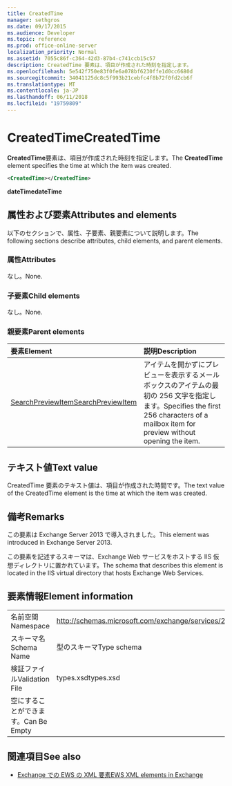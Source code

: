 ```yaml
---
title: CreatedTime
manager: sethgros
ms.date: 09/17/2015
ms.audience: Developer
ms.topic: reference
ms.prod: office-online-server
localization_priority: Normal
ms.assetid: 7055c86f-c364-42d3-87b4-c741ccb15c57
description: CreatedTime 要素は、項目が作成された時刻を指定します。
ms.openlocfilehash: 5e542f750e83f0fe6a078bf6230ffe1d0cc6680d
ms.sourcegitcommit: 34041125dc8c5f993b21cebfc4f8b72f0fd2cb6f
ms.translationtype: MT
ms.contentlocale: ja-JP
ms.lasthandoff: 06/11/2018
ms.locfileid: "19759809"
---
```

# <a name="createdtime"></a><span data-ttu-id="77267-103">CreatedTime</span><span class="sxs-lookup"><span data-stu-id="77267-103">CreatedTime</span></span>

<span data-ttu-id="77267-104">**CreatedTime**要素は、項目が作成された時刻を指定します。</span><span class="sxs-lookup"><span data-stu-id="77267-104">The **CreatedTime** element specifies the time at which the item was created.</span></span> 
  
```xml
<CreatedTime></CreatedTime>
```

 <span data-ttu-id="77267-105">**dateTime**</span><span class="sxs-lookup"><span data-stu-id="77267-105">**dateTime**</span></span>
## <a name="attributes-and-elements"></a><span data-ttu-id="77267-106">属性および要素</span><span class="sxs-lookup"><span data-stu-id="77267-106">Attributes and elements</span></span>

<span data-ttu-id="77267-107">以下のセクションで、属性、子要素、親要素について説明します。</span><span class="sxs-lookup"><span data-stu-id="77267-107">The following sections describe attributes, child elements, and parent elements.</span></span>
  
### <a name="attributes"></a><span data-ttu-id="77267-108">属性</span><span class="sxs-lookup"><span data-stu-id="77267-108">Attributes</span></span>

<span data-ttu-id="77267-109">なし。</span><span class="sxs-lookup"><span data-stu-id="77267-109">None.</span></span>
  
### <a name="child-elements"></a><span data-ttu-id="77267-110">子要素</span><span class="sxs-lookup"><span data-stu-id="77267-110">Child elements</span></span>

<span data-ttu-id="77267-111">なし。</span><span class="sxs-lookup"><span data-stu-id="77267-111">None.</span></span>
  
### <a name="parent-elements"></a><span data-ttu-id="77267-112">親要素</span><span class="sxs-lookup"><span data-stu-id="77267-112">Parent elements</span></span>

|<span data-ttu-id="77267-113">**要素**</span><span class="sxs-lookup"><span data-stu-id="77267-113">**Element**</span></span>|<span data-ttu-id="77267-114">**説明**</span><span class="sxs-lookup"><span data-stu-id="77267-114">**Description**</span></span>|
|:-----|:-----|
|[<span data-ttu-id="77267-115">SearchPreviewItem</span><span class="sxs-lookup"><span data-stu-id="77267-115">SearchPreviewItem</span></span>](searchpreviewitem.md) <br/> |<span data-ttu-id="77267-116">アイテムを開かずにプレビューを表示するメールボックスのアイテムの最初の 256 文字を指定します。</span><span class="sxs-lookup"><span data-stu-id="77267-116">Specifies the first 256 characters of a mailbox item for preview without opening the item.</span></span>  <br/> |
   
## <a name="text-value"></a><span data-ttu-id="77267-117">テキスト値</span><span class="sxs-lookup"><span data-stu-id="77267-117">Text value</span></span>

<span data-ttu-id="77267-118">CreatedTime 要素のテキスト値は、項目が作成された時間です。</span><span class="sxs-lookup"><span data-stu-id="77267-118">The text value of the CreatedTime element is the time at which the item was created.</span></span> 
  
## <a name="remarks"></a><span data-ttu-id="77267-119">備考</span><span class="sxs-lookup"><span data-stu-id="77267-119">Remarks</span></span>

<span data-ttu-id="77267-120">この要素は Exchange Server 2013 で導入されました。</span><span class="sxs-lookup"><span data-stu-id="77267-120">This element was introduced in Exchange Server 2013.</span></span>
  
<span data-ttu-id="77267-121">この要素を記述するスキーマは、Exchange Web サービスをホストする IIS 仮想ディレクトリに置かれています。</span><span class="sxs-lookup"><span data-stu-id="77267-121">The schema that describes this element is located in the IIS virtual directory that hosts Exchange Web Services.</span></span>
  
## <a name="element-information"></a><span data-ttu-id="77267-122">要素情報</span><span class="sxs-lookup"><span data-stu-id="77267-122">Element information</span></span>

|||
|:-----|:-----|
|<span data-ttu-id="77267-123">名前空間</span><span class="sxs-lookup"><span data-stu-id="77267-123">Namespace</span></span>  <br/> |http://schemas.microsoft.com/exchange/services/2006/types  <br/> |
|<span data-ttu-id="77267-124">スキーマ名</span><span class="sxs-lookup"><span data-stu-id="77267-124">Schema Name</span></span>  <br/> |<span data-ttu-id="77267-125">型のスキーマ</span><span class="sxs-lookup"><span data-stu-id="77267-125">Type schema</span></span>  <br/> |
|<span data-ttu-id="77267-126">検証ファイル</span><span class="sxs-lookup"><span data-stu-id="77267-126">Validation File</span></span>  <br/> |<span data-ttu-id="77267-127">types.xsd</span><span class="sxs-lookup"><span data-stu-id="77267-127">types.xsd</span></span>  <br/> |
|<span data-ttu-id="77267-128">空にすることができます。</span><span class="sxs-lookup"><span data-stu-id="77267-128">Can Be Empty</span></span>  <br/> ||
   
## <a name="see-also"></a><span data-ttu-id="77267-129">関連項目</span><span class="sxs-lookup"><span data-stu-id="77267-129">See also</span></span>



- [<span data-ttu-id="77267-130">Exchange での EWS の XML 要素</span><span class="sxs-lookup"><span data-stu-id="77267-130">EWS XML elements in Exchange</span></span>](ews-xml-elements-in-exchange.md)

